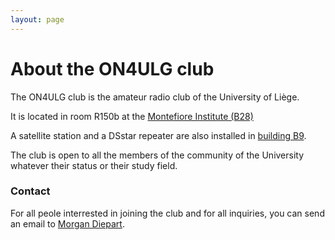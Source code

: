 ```yaml
---
layout: page
---
```


# About the ON4ULG club

The ON4ULG club is the amateur radio club of the University of Liège.

It is located in room R150b at the [Montefiore Institute (B28)](https://www.campus.uliege.be/cms/c_1841269/en/b28-institut-montefiore)

A satellite station and a DSstar repeater are also installed in [building B9](https://www.campus.uliege.be/cms/c_1813173/en/b9-poste-central-d-alarme).

The club is open to all the members of the community of the University whatever their status or their study field.

### Contact

For all peole interrested in joining the club and for all inquiries, you can send an email to [Morgan Diepart](https://www.uliege.be/cms/c_9054334/en/directory?uid=u227522).
